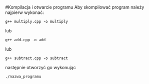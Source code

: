 #Kompilacja i otwarcie programu
Aby skompilować program należy najpierw wykonać:
```
g++ multiply.cpp -o multiply
```
lub
```
g++ add.cpp -o add
```
lub
```
g++ subtract.cpp -o subtract 
```
następnie otworzyć go wykonując
```
./nazwa_programu
```
